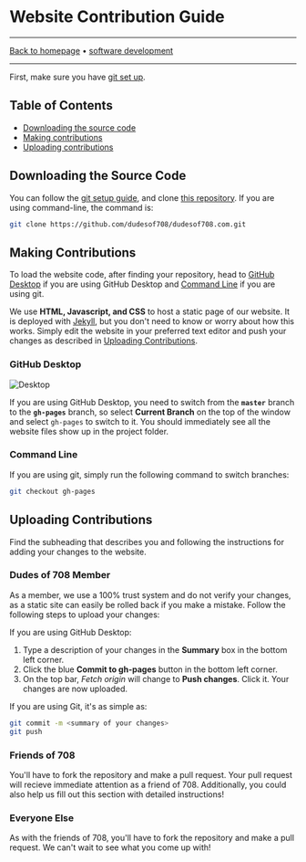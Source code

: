 # Website Contribution Guide

-----

[Back to homepage](../..) • [software development](..)

-----

First, make sure you have [git set up](../../software/git).

## Table of Contents

* [Downloading the source code](#downloading-the-source-code)
* [Making contributions](#making-contributions)
* [Uploading contributions](#uploading-contributions)

## Downloading the Source Code

You can follow the [git setup guide](../../software/git), and clone [this repository](https://github.com/dudesof708/dudesof708.com). If you are using command-line, the command is:

```bash
git clone https://github.com/dudesof708/dudesof708.com.git
```

## Making Contributions

To load the website code, after finding your repository, head to [GitHub Desktop](#github-desktop) if you are using GitHub Desktop and [Command Line](#command-line) if you are using git.

We use **HTML, Javascript, and CSS** to host a static page of our website. It is deployed with [Jekyll](https://jekyllrb.com/), but you don't need to know or worry about how this works. Simply edit the website in your preferred text editor and push your changes as described in [Uploading Contributions](#uploading-contributions).

### GitHub Desktop

![Desktop](https://i.imgur.com/CLFORNd.png)

If you are using GitHub Desktop, you need to switch from the **`master`** branch to the **`gh-pages`** branch, so select **Current Branch** on the top of the window and select `gh-pages` to switch to it. You should immediately see all the website files show up in the project folder.

### Command Line

If you are using git, simply run the following command to switch branches:

```bash
git checkout gh-pages
```

## Uploading Contributions

Find the subheading that describes you and following the instructions for adding your changes to the website.

### Dudes of 708 Member

As a member, we use a 100% trust system and do not verify your changes, as a static site can easily be rolled back if you make a mistake. Follow the following steps to upload your changes:

If you are using GitHub Desktop:

1. Type a description of your changes in the **Summary** box in the bottom left corner.
2. Click the blue **Commit to gh-pages** button in the bottom left corner.
3. On the top bar, *Fetch origin* will change to **Push changes**. Click it. Your changes are now uploaded.

If you are using Git, it's as simple as:

```bash
git commit -m <summary of your changes>
git push
```

### Friends of 708

You'll have to fork the repository and make a pull request. Your pull request will recieve immediate attention as a friend of 708. Additionally, you could also help us fill out this section with detailed instructions!

### Everyone Else

As with the friends of 708, you'll have to fork the repository and make a pull request. We can't wait to see what you come up with!
